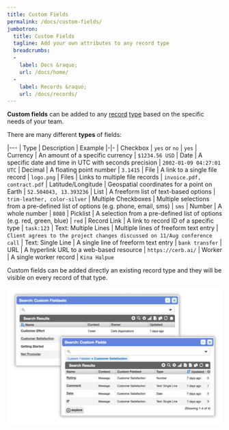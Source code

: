 ```yaml
---
title: Custom Fields
permalink: /docs/custom-fields/
jumbotron:
  title: Custom Fields
  tagline: Add your own attributes to any record type
  breadcrumbs:
  -
    label: Docs &raquo;
    url: /docs/home/
  -
    label: Records &raquo;
    url: /docs/records/
---
```


**Custom fields** can be added to any [record](/docs/records/) [type](/docs/records/types/) based on the specific needs of your team.

There are many different **types** of fields:

|---
| Type | Description | Example
|-|-
| Checkbox | `yes` or `no` | `yes`
| Currency | An amount of a specific currency | `$1234.56 USD`
| Date | A specific date and time in UTC with seconds precision | `2002-01-09 04:27:01 UTC`
| Decimal | A floating point number | `3.1415`
| File | A link to a single file record | `logo.png`
| Files | Links to multiple file records | `invoice.pdf, contract.pdf`
| Latitude/Longitude | Geospatial coordinates for a point on Earth | `52.504043, 13.393236`
| List | A freeform list of text-based options | `trim-leather, color-silver`
| Multiple Checkboxes | Multiple selections from a pre-defined list of options (e.g. phone, email, sms) | `sms`
| Number | A whole number | `8080`
| Picklist | A selection from a pre-defined list of options (e.g. red, green, blue) | `red`
| Record Link | A link to record ID of a specific type | `task:123`
| Text: Multiple Lines | Multiple lines of freeform text entry | `Client agrees to the project changes discussed on 11/Aug conference call`
| Text: Single Line | A single line of freeform text entry | `bank transfer`
| URL | A hyperlink URL to a web-based resource | `https://cerb.ai/`
| Worker | A single worker record | `Kina Halpue`

Custom fields can be added directly an existing record type and they will be visible on every record of that type.

<div class="cerb-screenshot">
<img src="/assets/images/docs/using-cerb/records/custom-fields.png" class="screenshot">
</div>
